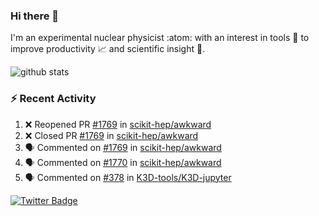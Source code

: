 ### Hi there 👋 

I'm an experimental nuclear physicist :atom: with an interest in tools :wrench: to improve productivity :chart_with_upwards_trend: and scientific insight :telescope:.

![github stats](https://github-readme-stats.vercel.app/api?username=agoose77&show_icons=true&hide_rank=true&hide_title=true&bg_color=30,e76445,904e95&text_color=efe3ec&icon_color=efe3ec)
<!--
**agoose77/agoose77** is a ✨ _special_ ✨ repository because its `README.md` (this file) appears on your GitHub profile.

Here are some ideas to get you started:

- 🔭 I’m currently working on ...
- 🌱 I’m currently learning ...
- 👯 I’m looking to collaborate on ...
- 🤔 I’m looking for help with ...
- 💬 Ask me about ...
- 📫 How to reach me: ...
- 😄 Pronouns: ...
- ⚡ Fun fact: ...
-->

### :zap: Recent Activity
<!--START_SECTION:activity-->
1. ❌ Reopened PR [#1769](https://github.com/scikit-hep/awkward/pull/1769) in [scikit-hep/awkward](https://github.com/scikit-hep/awkward)
2. ❌ Closed PR [#1769](https://github.com/scikit-hep/awkward/pull/1769) in [scikit-hep/awkward](https://github.com/scikit-hep/awkward)
3. 🗣 Commented on [#1769](https://github.com/scikit-hep/awkward/issues/1769) in [scikit-hep/awkward](https://github.com/scikit-hep/awkward)
4. 🗣 Commented on [#1770](https://github.com/scikit-hep/awkward/issues/1770) in [scikit-hep/awkward](https://github.com/scikit-hep/awkward)
5. 🗣 Commented on [#378](https://github.com/K3D-tools/K3D-jupyter/issues/378) in [K3D-tools/K3D-jupyter](https://github.com/K3D-tools/K3D-jupyter)
<!--END_SECTION:activity-->


[![Twitter Badge](https://img.shields.io/twitter/follow/agoose77?style=flat-square&logo=Twitter&logoColor=white&color=cornflowerblue)](https://twitter.com/agoose77)
